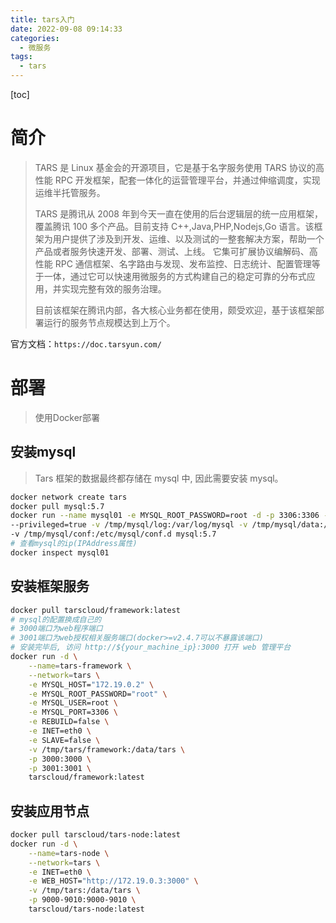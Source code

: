 ```yaml
---
title: tars入门
date: 2022-09-08 09:14:33
categories:
  - 微服务
tags:
  - tars
---
```


[toc]

# 简介

> TARS 是 Linux 基金会的开源项目，它是基于名字服务使用 TARS 协议的高性能 RPC 开发框架，配套一体化的运营管理平台，并通过伸缩调度，实现运维半托管服务。
>
> TARS 是腾讯从 2008 年到今天一直在使用的后台逻辑层的统一应用框架，覆盖腾讯 100 多个产品。目前支持 C++,Java,PHP,Nodejs,Go 语言。该框架为用户提供了涉及到开发、运维、以及测试的一整套解决方案，帮助一个产品或者服务快速开发、部署、测试、上线。 它集可扩展协议编解码、高性能 RPC 通信框架、名字路由与发现、发布监控、日志统计、配置管理等于一体，通过它可以快速用微服务的方式构建自己的稳定可靠的分布式应用，并实现完整有效的服务治理。
>
> 目前该框架在腾讯内部，各大核心业务都在使用，颇受欢迎，基于该框架部署运行的服务节点规模达到上万个。

官方文档：`https://doc.tarsyun.com/`

# 部署

> 使用Docker部署

## 安装mysql

> Tars 框架的数据最终都存储在 mysql 中, 因此需要安装 mysql。

```bash
docker network create tars
docker pull mysql:5.7
docker run --name mysql01 -e MYSQL_ROOT_PASSWORD=root -d -p 3306:3306 --network tars \
--privileged=true -v /tmp/mysql/log:/var/log/mysql -v /tmp/mysql/data:/var/lib/mysql \
-v /tmp/mysql/conf:/etc/mysql/conf.d mysql:5.7
# 查看mysql的ip(IPAddress属性)
docker inspect mysql01
```

## 安装框架服务

```bash
docker pull tarscloud/framework:latest
# mysql的配置换成自己的
# 3000端口为web程序端口
# 3001端口为web授权相关服务端口(docker>=v2.4.7可以不暴露该端口)
# 安装完毕后, 访问 http://${your_machine_ip}:3000 打开 web 管理平台
docker run -d \
    --name=tars-framework \
    --network=tars \
    -e MYSQL_HOST="172.19.0.2" \
    -e MYSQL_ROOT_PASSWORD="root" \
    -e MYSQL_USER=root \
    -e MYSQL_PORT=3306 \
    -e REBUILD=false \
    -e INET=eth0 \
    -e SLAVE=false \
    -v /tmp/tars/framework:/data/tars \
    -p 3000:3000 \
    -p 3001:3001 \
    tarscloud/framework:latest
```

## 安装应用节点

```bash
docker pull tarscloud/tars-node:latest
docker run -d \
    --name=tars-node \
    --network=tars \
    -e INET=eth0 \
    -e WEB_HOST="http://172.19.0.3:3000" \
    -v /tmp/tars:/data/tars \
    -p 9000-9010:9000-9010 \
    tarscloud/tars-node:latest
```

